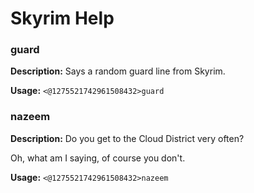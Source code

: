 # Skyrim Help

### guard

**Description:** Says a random guard line from Skyrim.

**Usage:** `<@1275521742961508432>guard`

### nazeem

**Description:** Do you get to the Cloud District very often?

Oh, what am I saying, of course you don't.

**Usage:** `<@1275521742961508432>nazeem`

